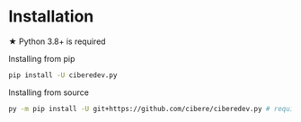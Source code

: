 # Installation

★ Python 3.8+ is required

Installing from pip

```bash
pip install -U ciberedev.py
```

Installing from source

```bash
py -m pip install -U git+https://github.com/cibere/ciberedev.py # requires git to be installed
```
